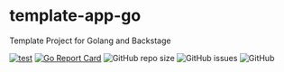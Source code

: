 # template-app-go
Template Project for Golang and Backstage

[![test](https://github.com/diegoluisi/template-app-go/actions/workflows/main.yml/badge.svg?branch=main)](https://github.com/diegoluisi/template-app-go/actions/workflows/main.yml)
[![Go Report Card](https://goreportcard.com/badge/github.com/diegoluisi/template-app-go)](https://goreportcard.com/report/github.com/diegoluisi/template-app-go)
![GitHub repo size](https://img.shields.io/github/repo-size/diegoluisi/template-app-go)
![GitHub issues](https://img.shields.io/github/issues/diegoluisi/template-app-go)
![GitHub](https://img.shields.io/github/license/diegoluisi/template-app-go)